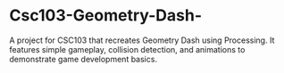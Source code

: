 # Csc103-Geometry-Dash-
A project for CSC103 that recreates Geometry Dash using Processing. It features simple gameplay, collision detection, and animations to demonstrate game development basics.
